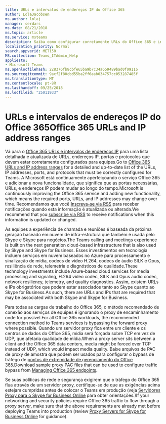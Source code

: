 ```yaml
---
title: URLs e intervalos de endereços IP do Office 365
author: LolaJacobsen
ms.author: lolaj
manager: serdars
ms.date: 08/21/2018
ms.topic: article
ms.service: msteams
description: Saiba como configurar corretamente URLs do Office 365 e intervalos de endereços IP, desviar o proxy direto quando estiver disponível para conexões com o serviço Microsoft Teams e as exigências das políticas de rede e segurança.
localization_priority: Normal
search.appverid: MET150
MS.collection: Teams_ITAdmin_Help
appliesto:
- Microsoft Teams
ms.openlocfilehash: 228376fb8cbfe65ba9b7c34a659489bad0f09116
ms.sourcegitcommit: 9acf2f80cbd55ba2ff6aab034757cc053287485f
ms.translationtype: MT
ms.contentlocale: pt-BR
ms.lasthandoff: 09/25/2018
ms.locfileid: "25011933"
---
```

<a name="office-365-urls-and-ip-address-ranges"></a><span data-ttu-id="14cb6-103">URLs e intervalos de endereços IP do Office 365</span><span class="sxs-lookup"><span data-stu-id="14cb6-103">Office 365 URLs and IP address ranges</span></span>
=====================================

<span data-ttu-id="14cb6-104">Vá para o [Office 365 URLs e intervalos de endereços IP](https://docs.microsoft.com/office365/enterprise/urls-and-ip-address-ranges) para uma lista detalhada e atualizada de URLs, endereços IP, portas e protocolos que devem estar corretamente configurados para equipes.</span><span class="sxs-lookup"><span data-stu-id="14cb6-104">Go to [Office 365 URLs and IP address ranges](https://docs.microsoft.com/office365/enterprise/urls-and-ip-address-ranges) for a detailed and up-to-date list of the URLs, IP addresses, ports, and protocols that must be correctly configured for Teams.</span></span> <span data-ttu-id="14cb6-105">A Microsoft está continuamente aperfeiçoando o serviço Office 365 e adicionar a nova funcionalidade, que significa que as portas necessárias, URLs, e endereços IP podem mudar ao longo do tempo.</span><span class="sxs-lookup"><span data-stu-id="14cb6-105">Microsoft is continuously improving the Office 365 service and adding new functionality, which means the required ports, URLs, and IP addresses may change over time.</span></span> <span data-ttu-id="14cb6-106">Recomendamos que você [Inscreva-se via RSS](https://go.microsoft.com/fwlink/p/?linkid=236301) para receber notificações quando esta informação é atualizada ou alterada.</span><span class="sxs-lookup"><span data-stu-id="14cb6-106">We recommend that you [subscribe via RSS](https://go.microsoft.com/fwlink/p/?linkid=236301) to receive notifications when this information is updated or changed.</span></span>

<span data-ttu-id="14cb6-107">As equipes a experiência de chamada e reuniões é baseada da próxima geração baseado em nuvem de infra-estrutura que também é usada pelo Skype e Skype para negócios.</span><span class="sxs-lookup"><span data-stu-id="14cb6-107">The Teams calling and meetings experience is built on the next generation cloud-based infrastructure that is also used by Skype and Skype for Business.</span></span> <span data-ttu-id="14cb6-108">Esses investimentos em tecnologia incluem serviços em nuvem baseados no Azure para processamento e sinalização de mídia, codecs de vídeo H.264, codecs de áudio SILK e Opus, resiliência de rede, telemetria e diagnósticos de qualidade.</span><span class="sxs-lookup"><span data-stu-id="14cb6-108">These technology investments include Azure-based cloud services for media processing and signaling, H.264 video codec, SILK and Opus audio codec, network resiliency, telemetry, and quality diagnostics.</span></span> <span data-ttu-id="14cb6-109">Assim, existem URLs e IPs obrigatórios que podem estar associados tanto ao Skype quanto ao Skype for Business.</span><span class="sxs-lookup"><span data-stu-id="14cb6-109">As such, there are URLs and IPs that are required that may be associated with both Skype and Skype for Business.</span></span>

<span data-ttu-id="14cb6-110">Para todas as cargas de trabalho do Office 365, o método recomendado de conexão aos serviços de equipes é ignorando o proxy de encaminhamento onde for possível.</span><span class="sxs-lookup"><span data-stu-id="14cb6-110">For all Office 365 workloads, the recommended connection method to Teams services is bypassing the forward proxy where possible.</span></span> <span data-ttu-id="14cb6-111">Quando um servidor proxy fica entre um cliente e os centros de dados do Office 365, mídia será forçada sobre TCP em vez de UDP, que afetaria qualidade de mídia.</span><span class="sxs-lookup"><span data-stu-id="14cb6-111">When a proxy server sits between a client and the Office 365 data centers, media might be forced over TCP instead of UDP, which would impact media quality.</span></span> <span data-ttu-id="14cb6-112">Baixe arquivos de PAC de proxy de amostra que podem ser usados para configurar o bypass de tráfego de [pontos de extremidade de gerenciamento do Office 365](https://support.office.com/article/99cab9d4-ef59-4207-9f2b-3728eb46bf9a).</span><span class="sxs-lookup"><span data-stu-id="14cb6-112">Download sample proxy PAC files that can be used to configure traffic bypass from [Managing Office 365 endpoints](https://support.office.com/article/99cab9d4-ef59-4207-9f2b-3728eb46bf9a).</span></span>

<span data-ttu-id="14cb6-113">Se suas políticas de rede e segurança exigirem que o tráfego do Office 365 flua através de um servidor proxy, certifique-se de que as exigências acima estejam cumpridas antes de colocar o Teams em produção (veja [Servidores Proxy para o Skype for Business Online](https://docs.microsoft.com/SkypeForBusiness/optimizing-your-network/proxy-servers-for-skype-for-business-online) para obter orientações.)</span><span class="sxs-lookup"><span data-stu-id="14cb6-113">If your networking and security policies require Office 365 traffic to flow through a proxy server, make sure that the above requirements are already met before deploying Teams into production (review [Proxy Servers for Skype for Business Online](https://docs.microsoft.com/SkypeForBusiness/optimizing-your-network/proxy-servers-for-skype-for-business-online) for guidance).</span></span>

